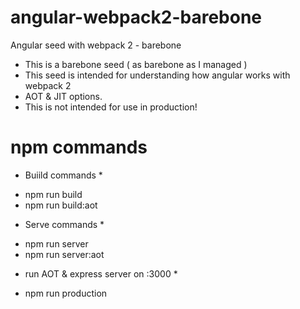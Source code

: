 # angular-webpack2-barebone
Angular seed with webpack 2 - barebone

- This is a barebone seed ( as barebone as I managed )
- This seed is intended for understanding how angular works with webpack 2
- AOT & JIT options.
- This is not intended for use in production!

# npm commands 
 * Buiild commands *
 - npm run build
 - npm run build:aot
 * Serve commands *
 - npm run server
 - npm run server:aot
 * run AOT & express server on :3000 *
 - npm run production
